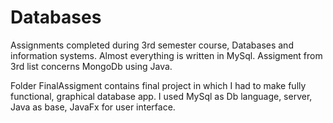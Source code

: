 # Databases

Assignments completed during 3rd semester course, Databases and information systems.
Almost everything is written in MySql. 
Assigment from 3rd list concerns MongoDb using Java.

Folder FinalAssigment contains final project in which I had to make fully functional, graphical database app. 
I used MySql as Db language, server, Java as base, JavaFx for user interface. 
